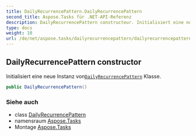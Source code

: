 ```yaml
---
title: DailyRecurrencePattern.DailyRecurrencePattern
second_title: Aspose.Tasks für .NET-API-Referenz
description: DailyRecurrencePattern constructeur. Initialisiert eine neue Instanz vonDailyRecurrencePattern Klasse.
type: docs
weight: 10
url: /de/net/aspose.tasks/dailyrecurrencepattern/dailyrecurrencepattern/
---
```

## DailyRecurrencePattern constructor

Initialisiert eine neue Instanz von[`DailyRecurrencePattern`](../) Klasse.

```csharp
public DailyRecurrencePattern()
```

### Siehe auch

* class [DailyRecurrencePattern](../)
* namensraum [Aspose.Tasks](../../dailyrecurrencepattern/)
* Montage [Aspose.Tasks](../../../)


